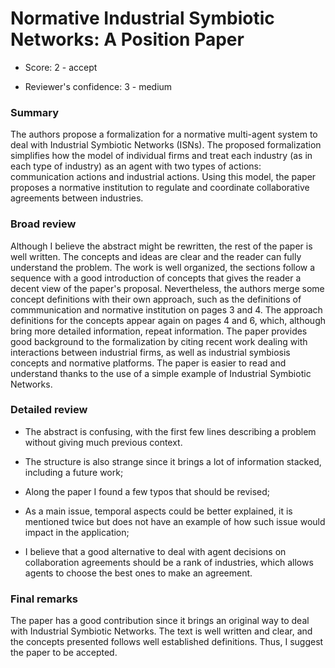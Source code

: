 # Normative Industrial Symbiotic Networks: A Position Paper

- Score: 2 - accept

- Reviewer's confidence: 3 - medium

### Summary

The authors propose a formalization for a normative multi-agent system to deal with Industrial Symbiotic Networks (ISNs). The proposed formalization simplifies how the model of individual firms and treat each industry (as in each type of industry) as an agent with two types of actions: communication actions and industrial actions. Using this model, the paper proposes a normative institution to regulate and coordinate collaborative agreements between industries.

### Broad review

Although I believe the abstract might be rewritten, the rest of the paper is well written.
The concepts and ideas are clear and the reader can fully understand the problem.
The work is well organized, the sections follow a sequence with a good introduction of concepts that gives the reader a decent view of the paper's proposal.
Nevertheless, the authors merge some concept definitions with their own approach, such as the definitions of commmunication and normative institution on pages 3 and 4.
The approach definitions for the concepts appear again on pages 4 and 6, which, although bring more detailed information, repeat information.
The paper provides good background to the formalization by citing recent work dealing with interactions between industrial firms, as well as industrial symbiosis concepts and normative platforms.
The paper is easier to read and understand thanks to the use of a simple example of Industrial Symbiotic Networks.

### Detailed review

- The abstract is confusing, with the first few lines describing a problem without giving much previous context.

- The structure is also strange since it brings a lot of information stacked, including a future work;

- Along the paper I found a few typos that should be revised;

- As a main issue, temporal aspects could be better explained, it is mentioned twice but does not have an example of how such issue would impact in the application;

- I believe that a good alternative to deal with agent decisions on collaboration agreements should be a rank of industries, which allows agents to choose the best ones to make an agreement.

### Final remarks

The paper has a good contribution since it brings an original way to deal with Industrial Symbiotic Networks.
The text is well written and clear, and the concepts presented follows well established definitions.
Thus, I suggest the paper to be accepted.